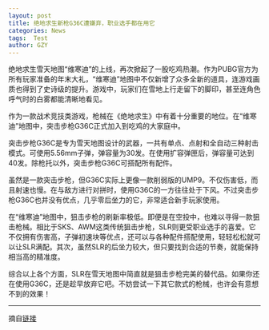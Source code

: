 ```yaml
---
layout: post
title: 绝地求生新枪G36C遭嫌弃，职业选手都在用它
categories: News
tags:  Test
author: GZY
---
```


绝地求生雪天地图“维寒迪”的上线，再次掀起了一股吃鸡热潮。作为PUBG官方为所有玩家准备的年末大礼，“维寒迪”地图中不仅新增了众多全新的道具，连游戏画质也得到了史诗级的提升。游戏中，玩家们在雪地上行走留下的脚印，甚至连角色呼气时的白雾都能清晰地看见。

作为一款战术竞技类游戏，枪械在《绝地求生》中有着十分重要的地位。在“维寒迪”地图中，突击步枪G36C正式加入到吃鸡的大家庭中。

突击步枪G36C是专为雪天地图设计的武器，一共有单点、点射和全自动三种射击模式。可使用5.56mm子弹，弹容量为30发。在使用扩容弹匣后，弹容量可达到40发。除枪托以外，突击步枪G36C可搭配所有配件。

虽然是一款突击步枪，但G36C实际上更像一款削弱版的UMP9。不仅伤害低，而且射速也慢。在与敌方进行对拼时，使用G36C的一方往往处于下风。不过突击步枪G36C也并没有优点，几乎零后坐力的它，非常适合新手玩家使用。

在“维寒迪”地图中，狙击步枪的刷新率极低。即便是在空投中，也难以寻得一款狙击枪械。相比于SKS、AWM这类传统狙击步枪，SLR则更受职业选手的喜爱。它不仅拥有伤害高，子弹初速块等优点，还可以与各种配件搭配使用，轻轻松松就可以让SLR满配。其次，虽然SLR的后坐力较大，但只要找到合适的节奏，就能保持相当高的精准度。

综合以上各个方面，SLR在雪天地图中简直就是狙击步枪完美的替代品。如果你还在使用G36C，还是趁早放弃它吧。不妨尝试一下其它款式的枪械，也许会有意想不到的效果！

*****

摘自[链接](http://new.qq.com/omn/20181223/20181223A0UK85.html)